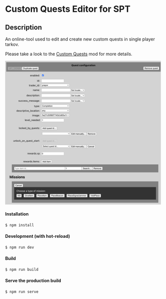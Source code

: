 # Custom Quests Editor for SPT

## Description

An online-tool used to edit and create new custom quests in single player tarkov.

Please take a look to the [Custom Quests](https://hub.sp-tarkov.com/files/file/588-custom-quests) mod for more details.

![Quest Editor preview](./image.png)

#### Installation

```bash
$ npm install
```

#### Development (with hot-reload)

```bash
$ npm run dev
```

#### Build

```bash
$ npm run build
```

#### Serve the production build

```bash
$ npm run serve
```
